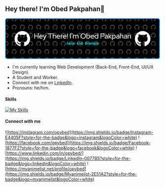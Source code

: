 ## Hey there! I'm Obed Pakpahan👋

![Obed Pakpahan](img/github-header-image%20(7).png)

- I'm currently learning Web Development (Back-End, Front-End, UI/UX Design).
- A Student and Worker.
- Connect with me on [LinkedIn](https://www.linkedin.com/in/opvbed/).
- Pronouns: he/him.

#### Skills

[![My Skills](https://skillicons.dev/icons?i=html,css,react,php,figma&theme=light)](https://skillicons.dev)


#### Connect with me
![https://instagram.com/opvbed](https://img.shields.io/badge/Instagram-E4405F?style=for-the-badge&logo=instagram&logoColor=white) ![https://facebook.com/opvbed](https://img.shields.io/badge/Facebook-1877F2?style=for-the-badge&logo=facebook&logoColor=white) ![https://www.linkedin.com/in/opvbed/](https://img.shields.io/badge/LinkedIn-0077B5?style=for-the-badge&logo=linkedin&logoColor=white) ![https://myanimelist.net/profile/opvbed](https://img.shields.io/badge/Myanimelist-2E51A2?style=for-the-badge&logo=myanimelist&logoColor=white)